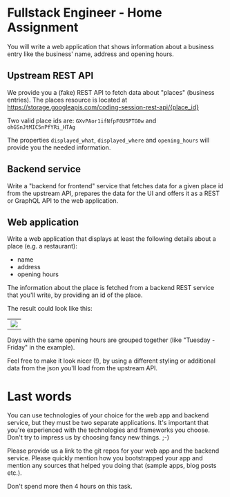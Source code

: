 # Fullstack Engineer - Home Assignment

You will write a web application that shows information about a business entry like the business' name, address and opening hours.

## Upstream REST API
We provide you a (fake) REST API to fetch data about "places" (business entries). The places resource is located at
https://storage.googleapis.com/coding-session-rest-api/{place_id}

Two valid place ids are: `GXvPAor1ifNfpF0U5PTG0w` and `ohGSnJtMIC5nPfYRi_HTAg`

The properties `displayed_what`, `displayed_where` and `opening_hours` will provide you the needed information.

## Backend service
Write a "backend for frontend" service that fetches data for a given place id from the upstream API, prepares the data for the UI and offers it as a REST or GraphQL API to the web application.

## Web application
Write a web application that displays at least the following details about a place (e.g. a restaurant):

- name
- address
- opening hours

The information about the place is fetched from a backend REST service that you'll write, by providing an id of the place.

The result could look like this:

<table><tr><td>
<img src="https://user-images.githubusercontent.com/783861/72618823-4cf27300-393c-11ea-9e6f-4b7e81dcb6c7.png">
</td></tr></table>

Days with the same opening hours are grouped together (like "Tuesday - Friday" in the example).

Feel free to make it look nicer (!), by using a different styling or additional data from the json you'll load from the upstream API.

# Last words
You can use technologies of your choice for the web app and backend service, but they must be two separate applications. It's important that you're experienced with the technologies and frameworks you choose. Don't try to impress us by choosing fancy new things. ;-)

Please provide us a link to the git repos for your web app and the backend service. Please quickly mention how you bootstrapped your app and mention any sources that helped you doing that (sample apps, blog posts etc.).

Don't spend more then 4 hours on this task.
